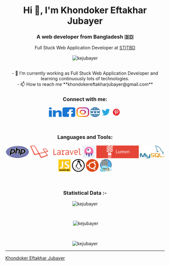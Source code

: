 <h1 align="center">Hi 👋, I'm Khondoker Eftakhar Jubayer</h1>
<h3 align="center">A web developer from Bangladesh 🇧🇩</h3>
<p align="center">Full Stuck Web Application Developer at <a href="https://stitbd.com/" target="_blank">STITBD</a></p>
<p align="center"><img align="center" src="https://komarev.com/ghpvc/?username=kejubayer&label=Profile%20views&color=0e75b6&style=flat" alt="kejubayer" /></p>
<p align="center">
<br>
- 🌱 I’m currently working as Full Stuck Web Application Developer and learning continuously lots of technologies.  
<br>
- 📫 How to reach me **khondokereftakharjubayer@gmail.com**
<br>
</p>
<h3 align="center">Connect with me:</h3>
<p align="center">
  <a href="https://www.linkedin.com/in/kejubayer/" target="blank"><img align="center"
      src="./icons/social/linked-in-alt.svg"
      alt="kejubayer" height="30" width="40" /></a>
  <a href="https://www.facebook.com/engr.k.e.jubayer" target="blank"><img align="center"
      src="./icons/social/facebook.svg"
      alt="kejubayer" height="30" width="40" /></a>
  <a href="https://www.instagram.com/kejubayer/" target="blank"><img align="center"
      src="./icons/social/instagram.svg"
      alt="kejubayer" height="30" width="40" /></a>
  <a href="https://kejubayer.com/" target="blank"><img align="center"
      src="./icons/social/website.png"
      alt="kejubayer" height="30" /></a>
  <a href="https://twitter.com/kejubayer/" target="blank"><img align="center"
      src="./icons/social/twitter.png"
      alt="kejubayer" height="30" /></a>
  <a href="https://www.pinterest.com/kejubayer/" target="blank"><img align="center"
      src="./icons/social/pinterest.png"
      alt="kejubayer" height="30" /></a>
</p>

<br>

<h3 align="center">Languages and Tools:</h3>
<p align="center"> 
<a href="https://www.php.net/" target="_blank" rel="noreferrer"><img
      src="icons/php.png" alt="php" height="40" /></a> 
<a href="https://laravel.com/" target="_blank" rel="noreferrer"><img
      src="icons/laravel.png" alt="laravel" height="40" /></a>
<a href="https://laravel-livewire.com/" target="_blank" rel="noreferrer"><img
      src="icons/livewire.png" alt="livewire" height="40" /></a> 
<a href="https://lumen.laravel.com/" target="_blank" rel="noreferrer"><img
      src="icons/lumen.jpeg" alt="lumen" height="40" /></a> 
<a href="https://www.mysql.com/" target="_blank" rel="noreferrer"><img
      src="icons/mysql.png" alt="mysql" height="40" /></a> 
<a href="https://www.javascript.com/" target="_blank" rel="noreferrer"><img
      src="icons/js.webp" alt="javascript" height="40" /></a> 
<a href="https://www.linux.org/" target="_blank" rel="noreferrer"><img
      src="icons/linux.png" alt="linux" height="40" /></a> 
<a href="https://ubuntu.com/" target="_blank" rel="noreferrer"><img
      src="icons/ubuntu.svg" alt="ubuntu" height="40" /></a>
<a href="https://www.linux.org/" target="_blank" rel="noreferrer"><img
      src="icons/linux-server.jpg" alt="linux-server" height="40" /></a> 
</p>
<br>
<h3 align="center">Statistical Data :-</h3>
<p align="center"><img
    src="https://github-readme-stats.vercel.app/api/top-langs?username=kejubayer&show_icons=true&locale=en&layout=compact&theme=react"
    alt="kejubayer" /></p>
<br>

<p align="center">&nbsp;<img  src="https://github-readme-stats.vercel.app/api?username=kejubayer&count_private=true&show_icons=true&locale=en&theme=react"
    alt="kejubayer" /></p>
<br>

<p align="center"><img align="center" src="https://github-readme-streak-stats.herokuapp.com/?user=kejubayer&theme=react" alt="kejubayer" /></p>

------------------------------------------------------------------------------------------------------------------------------------------
[Khondoker Eftakhar Jubayer](https://kejubayer.com)
